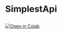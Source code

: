 # SimplestApi

## 

[![Open in Colab](https://colab.research.google.com/assets/colab-badge.svg)](https://colab.research.google.com/github/jmake/GlitchSimplestApi/blob/main/Colab/pytubefix_1.ipynb)

